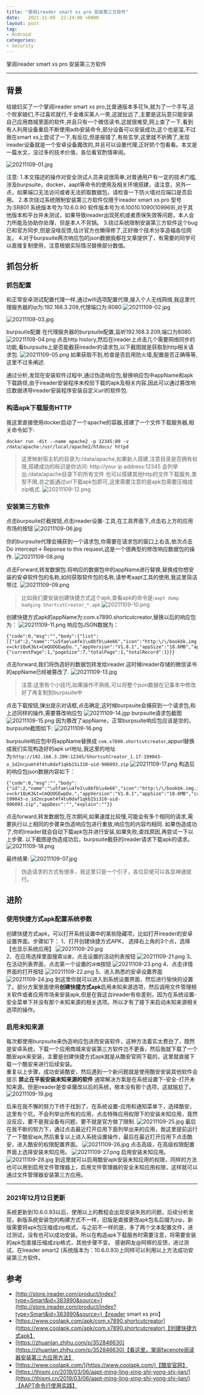 ```yaml
---
title: "掌阅ireader smart xs pro 安装第三方软件"
date:   2021-11-09  22:24:00 +0800
layout: post
tag:
- Android
categories:
- Security
---
```


掌阅ireader smart xs pro 安装第三方软件

------
## 背景
给媳妇买了一个掌阅ireader smart xs pro,比普通版本多花1k,就为了一个手写,这个败家娘们,不过喜欢就行,千金难买美人一笑,这就扯远了,主要是这玩意只能安装自己应用商城里面的软件,并且只有一个微信读书,这就很难受,网上查了一下,看到有人利用设备重启不断使用adb安装命令,部分设备可以安装成功,这个也是溜,不过我在smart xs上尝试了一下,有反应,但是报错了,有些玄学,这里就不折腾了,发现ireader设备就是一个安卓设备魔改的,并且可以设置代理,正好抓个包看看。本文是一篇水文，没过多的技术价值，各位看官酌情审阅。

![20211109-01.jpg](/images/20211109-01.jpg)

注意:
	1.本文描述的操作对安全测试人员来说很简单,对普通用户有一定的技术门槛,涉及burpsuite，docker，aapt等命令的使用及相关环境搭建，请注意，另外一点，如果端口无法访问或者无法抓取数据包，请检查一下防火墙对应端口是否启用。
	2.本次绕过系统限制安装第三方软件仅限于ireader smart xs pro 型号为:SR801 系统版本号为:10.6.0.90 软件版本号为:6.10010.1090(109969),对于其他版本和平台并未测试，如果导致ireader出现死机或者质保失效等问题，本人会力所能及协助你处理，但是本人不背锅。
	3.绕过系统限制安装第三方软件这个bug已和官方同步,但是没啥反馈,估计官方也懒得修了,正好做个技术分享造福各位网友。
	4.对于burpsuite两次响应包的json数据我都在文章提供了，有需要的同学可以直接复制使用，注意根据实际情况替换部分数值。

## 抓包分析
### 抓包配置
和正常安卓测试配置代理一样,通过wifi选项配置代理,接入个人无线网络,我这里代理服务器的ip为:192.168.3.209,代理端口为:8080
![20211109-02.jpg](/images/20211109-02.jpg)

![20211109-03.jpg](/images/20211109-03.jpg)

burpsuite配置
在代理服务器的burpsuite配置,监听192.168.3.209,端口为8080.
![20211109-04.png](/images/20211109-04.png)
点击http history,然后在ireader上点击几个需要网络同步的功能,看burpsuite上是否能截获ireader的请求包,以下截图就是获取到http相关请求包.
![20211109-05.png](/images/20211109-05.png)
如果获取不到,检查是否启用防火墙,配置是否正确等等,这里不过多阐述.

通过分析,发现在安装软件过程中,通过伪造响应包,替换响应包中appName和apk下载路径,由于ireader安装程序未校验下载的apk及相关内容,因此可以通过篡改响应数据诱导ireader安装程序安装自定义url的软件包.

### 构造apk下载服务HTTP
我这里直接使用docker启动了一个apache的容器,搭建了一个文件下载服务器,相关命令如下:
```
docker run -dit --name apache2 -p 12345:80 -v /data/apache:/usr/local/apache2/htdocs/ httpd
```
> 这里映射宿主机的目录为:/data/apache,如果新人搭建,注意目录是否拥有权限,搭建成功的标识是你访问: http://your ip address:12345 会列举出:/data/apache目录下的所有文件
也可以搭建其他http的文件下载服务,类型不限,总之能通过url下载apk包即可,这里需要注意的是apk包需要压缩成zip格式.
![20211109-12.png](/images/20211109-12.png)


### 安装第三方软件
点击burpsuite拦截按钮,点击ireader设置-工具,在工具界面下,点击右上方的应用市场的按钮
![20211109-06.jpg](/images/20211109-06.jpg)

你的burpsuite代理会捕获到一个请求包,你需要在请求包的窗口上右击,依次点击Do intercept-> Reponse to this request,这是一个很典型的修改响应数据包的操作.
![20211109-08.png](/images/20211109-08.png)

点击Forward,转发数据包.将响应的数据包中的appName进行替换,替换成你想安装的安卓软件包的名称,如何获取软件包的名称,请参考aapt工具的使用,我这里简洁带过.
![20211109-09.png](/images/20211109-09.png)

> 比如我们要安装创建快捷方式这个apk,查看apk的命令是:``` aapt dump badging ShortcutCreator_*.apk ```
![20211109-10.png](/images/20211109-10.png)

创建快捷方式apk的appName为:com.x7890.shortcutcreator,替换以后的响应包为：
![20211109-11.png](/images/20211109-11.png)
响应包JSON数据为：
```
{"code":0,"msg":"","body":{"list":[{"id":2,"name":"\u5fae\u4fe1\u8bfb\u4e66","icon":"http:\/\/bookbk.img.ireader.com\/idc_1\/m_1,w_300,h_400\/75013979\/group61\/M00\/EE\/E0\/CmQUOGEwpDqEX51AAAAAAAeM1VA414608802.png?v=ckr1QuK3&t=CmQUOGEwpDo.","appVersion":"V1.8.1","appSize":"18.6MB","appName":"com.x7890.shortcutcreator","appDesc":""}],"page":{"currentPage":1,"pageSize":7,"totalPage":1,"totalRecord":1}}}
```

点击forward,我们将伪造好的数据包转发给ireader.这时候ireader存储的微信读书的appName已经被篡改了.
![20211109-13.jpg](/images/20211109-13.jpg)

> 注意:这里有个小技巧,如果操作不熟练,可以将整个json数据在记事本中修改好了再复制到burpsuite中

点击下载按钮,弹出提示对话框,点击确定,这时候burpsuite会捕获到一个请求包,和上述同样的操作,需要篡改响应包
![20211109-14.jgp](/images/20211109-14.jpg)
burpsuite请求包截图
![20211109-15.png](/images/20211109-15.png)
因为篡改了appName，正常burpsuite响应包应该是空的，burpsuite截图如下:
![20211109-16.png](/images/20211109-16.png)

burpsuite响应包中将appName替换成 ```com.x7890.shortcutcreator```,appurl替换成我们实现构造好的apk url地址,我这里的地址为:```http://192.168.3.209:12345/ShortcutCreator_1.17-199043-o_1d2ncpumt4f4tu0daf1qkb15i310-uid-906093.zip``` 
![20211109-17.png](/images/20211109-17.png)
构造后的响应包json数据内容如下：	
```
{"code":0,"msg":"","body":{"id":2,"name":"\u5fae\u4fe1\u8bfb\u4e66","icon":"http:\/\/bookbk.img.ireader.com\/idc_1\/m_1,w_300,h_400\/75013979\/group61\/M00\/EE\/E0\/CmQUOGEwpDqEX51AAAAAAAeM1VA414608802.png?v=ckr1QuK3&t=CmQUOGEwpDo.","appVersion":"V1.8.1","appSize":"18.6MB","categoryId":2,"appName":"com.x7890.shortcutcreator","appUrl":"http://192.168.3.209:12345/ShortcutCreator_1.17-199043-o_1d2ncpumt4f4tu0daf1qkb15i310-uid-906093.zip","appDesc":"","explain":""}}

```
点击forward,转发数据包,在次期间,如果速度比较慢,可能会有多个相同的请求,需要执行以上相同的步骤来伪造响应包进行重放,响应包的内容均相同.
如果伪造成功了,你的ireader就会自动下载apk包并进行安装,如果失败,查找原因,再尝试一下以上步骤.
以下截图是伪造成功后，burpsuite截获的ireader请求下载apk的请求。
![20211109-18.png](/images/20211109-18.png)

最终结果:
![20211109-07.jpg](/images/20211109-07.jpg)

> 伪造请求的方式有很多，我这里只是一个引子，各位巨佬可以各显神通就行。
## 进阶
### 使用快捷方式apk配置系统参数
创建快捷方式apk，可以打开系统设置中的某些隐藏项，比如打开ireader的安卓设置界面。步骤如下：
1、打开创建快捷方式APK， 选择右上角的3个点，选择【也显示系统应用】
![20211109-20.jpg](/images/20211109-20.jpg)		
2、在应用选择里面搜索``设置``，点击设置的活动列表按钮
![20211109-21.png](/images/20211109-21.png)
3、在活动列表界面，点击第一个设置的```详情```按钮
![20211109-23.png](/images/20211109-23.png)
4、点击详情界面的打开按钮
![20211109-22.png](/images/20211109-22.png)
5、进入熟悉的安卓设置界面
![20211109-24.jpg](/images/20211109-24.jpg)
到这里你就可以进入到系统设置界面，然后进行愉快的设置了。部分方案里面使用**创建快捷方式apk**启用未知来源选项，然后调用文件管理相关软件或者应用市场来安装apk,但是在我这台ireader有些差别，因为在系统设置-安全菜单下并没有那个未知来源的相关选项。所以才有了接下来启动未知来源相关选项的操作。

### 启用未知来源
每次都使用burpsuite来伪造响应包进而安装软件，这种方法着实太费劲了，既然是安卓系统，下载一个应用商城来安装第三方软件岂不更香，然后我就下载了一个酷安apk来安装，主要是创建快捷方式apk就是从酷安官网下载的，这里就直接下载一个酷安来进行后续安装。			
重复以上步骤，成功安装酷安，然后遇到一个新问题就是使用酷安安装其他软件会提示 **禁止在平板安装未知来源的软件** 通常解决方案是在系统设置下-安全-打开未知来源。但是ireader是安卓魔改以后的系统，根本没有那个选项，这就尴尬了。
![20211109-19.jpg](/images/20211109-19.jpg)

后来在我不懈的努力下终于找到了，在系统设置-应用和通知菜单下，选择酷安，这里有个坑，不会列举出所有的应用，点击特殊应用权限下的安装未知应用，竟然没反应，要不是我设备有问题，要不就是官方做了限制.
![20211109-25.jpg](/images/20211109-25.jpg)
最后在我不断的努力下，通过点击最近打开应用下面列举出来的应用，我这里提前运行了一下酷安apk,然后重复以上进入系统设置操作，最后在最近打开应用下点击酷安，进入酷安的权限配置界面。
![20211109-26.jpg](/images/20211109-26.jpg)
点击高级，在高级权限配置界面上选择安装未知应用。
![20211109-27.png](/images/20211109-27.png)
启用安装未知应用。
![20211109-28.jpg](/images/20211109-28.jpg)
到这里就可以启用酷安apk安装未知应用的权限，同样的方法也可以用到启用文件管理器上，启用文件管理器的安全未知应用权限，这样就可以通过文件管理器安装第三方应用。

------
### 2021年12月12日更新
系统更新到10.6.0.93以后，使用以上的教程会出现安装失败的问题，后续分析发现，新版系统安装包的构建方式不一样，旧版是直接更改apk包名后缀为zip，新版需要将apk包压缩成zip格式，与之前不一样的是，多了两个文本配置文件，进过测试，没有也可以成功安装。所以在构造apk下载服务时需要注意，将需要安装的apk包直接压缩成zip格式，其他步骤不变。
感谢网友@阿辉的反馈，进过测试，在Ireader smart2 (系统版本为：10.6.0.93)上同样可以利用以上方法成功安装第三方软件。

## 参考
- [http://store.ireader.com/product/index?type=Smart&id=383890&source=](http://store.ireader.com/product/index?type=Smart&id=383890&source=)【ireader smart xs pro】
- [https://www.coolapk.com/apk/com.x7890.shortcutcreator](https://www.coolapk.com/apk/com.x7890.shortcutcreator)【创建快捷方式apk】
- [https://zhuanlan.zhihu.com/p/352846630](https://zhuanlan.zhihu.com/p/352846630)【看这里，掌阅facenote阅读器安装第三方应用方法】
- [https://www.coolapk.com/](https://www.coolapk.com/)【酷安官网】
- [https://thismj.cn/2019/03/06/aapt-ming-ling-xing-shi-yong-shi-jian/](https://thismj.cn/2019/03/06/aapt-ming-ling-xing-shi-yong-shi-jian/)【AAPT命令行使用实践】